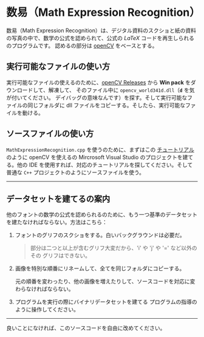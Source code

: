 # 数易（Math Expression Recognition）

数易（Math Expression Recognition）は、デジタル資料のスクショと紙の資料の写真の中で、数学の公式を認められて、公式の _LaTeX_ コードを再生しられるのプログラムです。
認めるの部分は [openCV](https://opencv.org/) をベースとする。

## 実行可能なファイルの使い方
実行可能なファイルの使えるのために、[openCV Releases](https://opencv.org/releases.html) から **Win pack** をダウンロードして、解凍して、
そのファイル中に `opencv_world341d.dll`（**`d`** を気が付いてください。
デイバッグの意味なんです）を探す。そして実行可能なファイルの同じフォルダに dll ファイルをコピーする。そしたら、実行可能なファイルを動ける。

## ソースファイルの使い方

`MathExpressionRecognition.cpp` を使うのために、まずはこの [チュートリアル](https://docs.opencv.org/3.4.1/dd/d6e/tutorial_windows_visual_studio_opencv.html)
のように openCV を使えるの Mircrosoft Visual Studio のプロジェクトを建てる。他の IDE
を使用すれば、対応のチュートリアルを探してください。そして普通な `C++`
プロジェクトのようにソースファイルを使う。

---

## データセットを建てるの案内

他のフォントの数学の公式を認められるのために、もう一つ基準のデータセットを建たなければならない。方法はこちら：
1. フォントのグリフのスクショをする。白いバックグラウンドは必要だ。
	> 部分は二つと以上が含むグリフ大変だから、'i'  や 'j' や '=' など以外のその
	グリフはできない。

2. 画像を特別な順番にリネームして、全てを同じフォルダにコピーする。
	
	元の順番を変わったり、他の画像を増えたりして、ソースコードを対応に変わらなければならない。

3. プログラムを実行の際にバイナリデータセットを建てる
	プログラムの指導のように操作してください。

---

良いことになければ、このソースコードを自由に改めてください。